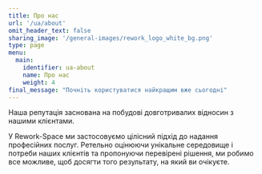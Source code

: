 ```yaml
---
title: Про нас
url: '/ua/about'
omit_header_text: false
sharing_image: '/general-images/rework_logo_white_bg.png'
type: page
menu:
  main:
    identifier: ua-about
    name: Про нас
    weight: 4
final_message: "Почніть користуватися найкращим вже сьогодні"
---
```


Наша репутація заснована на побудові довготривалих відносин з нашими клієнтами.

У Rework-Space ми застосовуємо цілісний підхід до надання професійних послуг. Ретельно оцінюючи унікальне середовище і 
потреби наших клієнтів та пропонуючи перевірені рішення, ми робимо все можливе, щоб досягти того результату, на який ви 
очікуєте.
